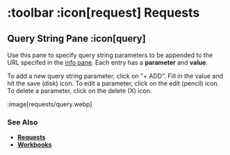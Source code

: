 # :toolbar :icon[request] Requests

## Query String Pane :icon[query]

Use this pane to specify query string parameters to be appended to the URL specifed in the [info pane](help:requests/info).  Each entry has a **parameter** and **value**.

To add a new query string parameter, click on "+ ADD".  Fill in the value and hit the save (disk) icon.  To edit a parameter, click on the edit (pencil) icon.  To delete a parameter, click on the delete (X) icon.

:image[requests/query.webp]

### See Also

* [**Requests**](help:requests)
* [**Workbooks**](help:workbooks)
